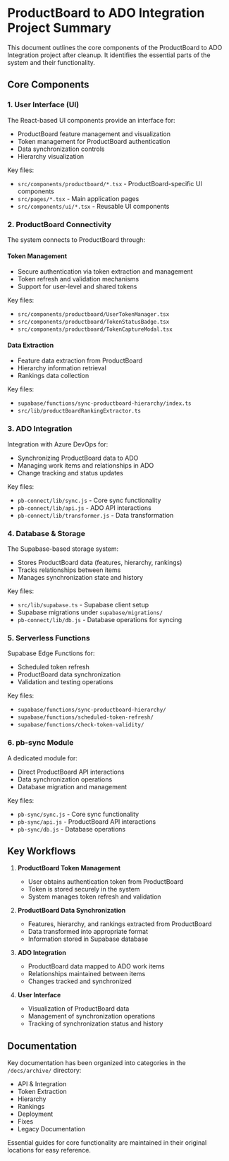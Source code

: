 # ProductBoard to ADO Integration Project Summary

This document outlines the core components of the ProductBoard to ADO Integration project after cleanup. It identifies the essential parts of the system and their functionality.

## Core Components

### 1. User Interface (UI)

The React-based UI components provide an interface for:
- ProductBoard feature management and visualization
- Token management for ProductBoard authentication
- Data synchronization controls
- Hierarchy visualization

Key files:
- `src/components/productboard/*.tsx` - ProductBoard-specific UI components
- `src/pages/*.tsx` - Main application pages
- `src/components/ui/*.tsx` - Reusable UI components

### 2. ProductBoard Connectivity

The system connects to ProductBoard through:

#### Token Management
- Secure authentication via token extraction and management
- Token refresh and validation mechanisms
- Support for user-level and shared tokens

Key files:
- `src/components/productboard/UserTokenManager.tsx`
- `src/components/productboard/TokenStatusBadge.tsx`
- `src/components/productboard/TokenCaptureModal.tsx`

#### Data Extraction
- Feature data extraction from ProductBoard
- Hierarchy information retrieval
- Rankings data collection

Key files:
- `supabase/functions/sync-productboard-hierarchy/index.ts`
- `src/lib/productBoardRankingExtractor.ts`

### 3. ADO Integration

Integration with Azure DevOps for:
- Synchronizing ProductBoard data to ADO
- Managing work items and relationships in ADO
- Change tracking and status updates

Key files:
- `pb-connect/lib/sync.js` - Core sync functionality
- `pb-connect/lib/api.js` - ADO API interactions
- `pb-connect/lib/transformer.js` - Data transformation

### 4. Database & Storage

The Supabase-based storage system:
- Stores ProductBoard data (features, hierarchy, rankings)
- Tracks relationships between items
- Manages synchronization state and history

Key files:
- `src/lib/supabase.ts` - Supabase client setup
- Supabase migrations under `supabase/migrations/`
- `pb-connect/lib/db.js` - Database operations for syncing

### 5. Serverless Functions

Supabase Edge Functions for:
- Scheduled token refresh
- ProductBoard data synchronization
- Validation and testing operations

Key files:
- `supabase/functions/sync-productboard-hierarchy/`
- `supabase/functions/scheduled-token-refresh/`
- `supabase/functions/check-token-validity/`

### 6. pb-sync Module

A dedicated module for:
- Direct ProductBoard API interactions
- Data synchronization operations
- Database migration and management

Key files:
- `pb-sync/sync.js` - Core sync functionality
- `pb-sync/api.js` - ProductBoard API interactions
- `pb-sync/db.js` - Database operations

## Key Workflows

1. **ProductBoard Token Management**
   - User obtains authentication token from ProductBoard
   - Token is stored securely in the system
   - System manages token refresh and validation

2. **ProductBoard Data Synchronization**
   - Features, hierarchy, and rankings extracted from ProductBoard
   - Data transformed into appropriate format
   - Information stored in Supabase database

3. **ADO Integration**
   - ProductBoard data mapped to ADO work items
   - Relationships maintained between items
   - Changes tracked and synchronized

4. **User Interface**
   - Visualization of ProductBoard data
   - Management of synchronization operations
   - Tracking of synchronization status and history

## Documentation

Key documentation has been organized into categories in the `/docs/archive/` directory:
- API & Integration
- Token Extraction
- Hierarchy
- Rankings
- Deployment
- Fixes
- Legacy Documentation

Essential guides for core functionality are maintained in their original locations for easy reference.
